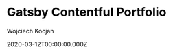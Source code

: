 ---
title: Gatsby Contentful Portfolio
github: https://github.com/wkocjan/gatsby-contentful-portfolio
demo: https://gatsby-contentful-portfolio.netlify.app/
author: Wojciech Kocjan
date: 2020-03-12T00:00:00.000Z
ssg:
  - Gatsby
cms:
  - Contentful
css:
  - Tailwind
category:
  - Portfolio
description: Gatsby portfolio theme integrated with Contentful
draft: true
publish_date: '2020-03-11T20:50:55Z'
update_date: '2021-02-22T08:37:41Z'
github_star: 107
github_fork: 71
---